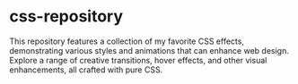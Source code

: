# css-repository
This repository features a collection of my favorite CSS effects, demonstrating various styles and animations that can enhance web design. Explore a range of creative transitions, hover effects, and other visual enhancements, all crafted with pure CSS.
